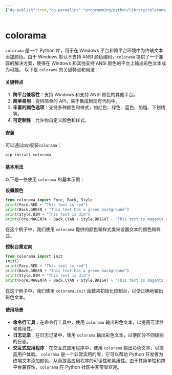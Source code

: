 ```yaml
---
{"dg-publish":true,"dg-permalink":"programming/python/library/colorama.md","permalink":"/programming/python/library/colorama.md/"}
---
```



# colorama

`colorama` 是一个 Python 库，用于在 Windows 平台和跨平台环境中为终端文本添加颜色。由于 Windows 默认不支持 ANSI 颜色编码，`colorama` 提供了一个兼容的解决方案，使得在 Windows 和其他支持 ANSI 颜色的平台上输出彩色文本成为可能。 以下是 `colorama` 的关键特点和用法：

#### 关键特点

1. **跨平台兼容性**：支持 Windows 和支持 ANSI 颜色的其他平台。
2. **简单易用**：提供简单的 API，易于集成到现有代码中。
3. **丰富的颜色选项**：支持多种颜色和样式，如红色、绿色、蓝色、加粗、下划线等。
4. **可定制性**：允许你自定义颜色和样式。

#### 安装

可以通过pip安装`colorama`：

```bash
pip install colorama
```

#### 基本用法

以下是一些使用 `colorama` 的基本示例：

**设置颜色**

```python
from colorama import Fore, Back, Style
print(Fore.RED + "This text is red")
print(Back.GREEN + "This text has a green background")
print(Style.DIM + "This text is dim")
print(Fore.MAGENTA + Back.CYAN + Style.BRIGHT + "This text is magenta on a cyan background")
```

在这个例子中，我们使用 `colorama` 提供的颜色和样式类来设置文本的颜色和样式。

**控制台重定向**

```python
from colorama import init
init()
print(Fore.RED + "This text is red")
print(Back.GREEN + "This text has a green background")
print(Style.DIM + "This text is dim")
print(Fore.MAGENTA + Back.CYAN + Style.BRIGHT + "This text is magenta on a cyan background")
```

在这个例子中，我们使用 `colorama.init` 函数来初始化控制台，以便正确地输出彩色文本。

#### 使用场景

* **命令行工具**：在命令行工具中，使用 `colorama` 输出彩色文本，以提高可读性和易用性。
* **日志记录**：在日志记录中，使用 `colorama` 输出彩色文本，以便区分不同级别的日志。
* **交互式应用程序**：在交互式应用程序中，使用 `colorama` 输出彩色文本，以提高用户体验。 `colorama` 是一个非常实用的库，它可以帮助 Python 开发者为终端文本添加颜色，从而提高应用程序的可读性和易用性。由于其简单性和跨平台兼容性，`colorama` 在 Python 社区中非常受欢迎。